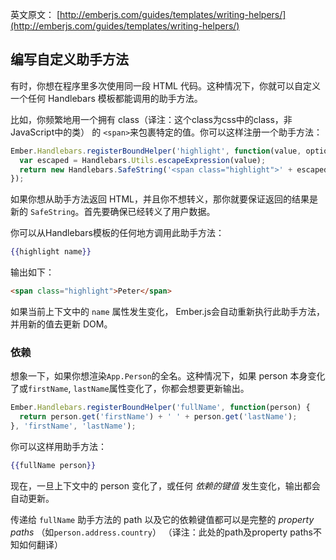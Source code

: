 英文原文： [http://emberjs.com/guides/templates/writing-helpers/](http://emberjs.com/guides/templates/writing-helpers/)

## 编写自定义助手方法

有时，你想在程序里多次使用同一段 HTML 代码。这种情况下，你就可以自定义一个任何 Handlebars 模板都能调用的助手方法。

比如，你频繁地用一个拥有 class（译注：这个class为css中的class，非JavaScript中的类） 的 `<span>`来包裹特定的值。你可以这样注册一个助手方法：

```javascript
Ember.Handlebars.registerBoundHelper('highlight', function(value, options) {
  var escaped = Handlebars.Utils.escapeExpression(value);
  return new Handlebars.SafeString('<span class="highlight">' + escaped + '</span>');
});
```

如果你想从助手方法返回 HTML，并且你不想转义，那你就要保证返回的结果是新的 `SafeString`。首先要确保已经转义了用户数据。


你可以从Handlebars模板的任何地方调用此助手方法：

```handlebars
{{highlight name}}
```

输出如下：

```html
<span class="highlight">Peter</span>
```

如果当前上下文中的 `name` 属性发生变化， Ember.js会自动重新执行此助手方法，并用新的值去更新 DOM。


### 依赖


想象一下，如果你想渲染`App.Person`的全名。这种情况下，如果 person 本身变化了或`firstName`, `lastName`属性变化了，你都会想要更新输出。

```js
Ember.Handlebars.registerBoundHelper('fullName', function(person) {
  return person.get('firstName') + ' ' + person.get('lastName');
}, 'firstName', 'lastName');
```


你可以这样用助手方法：

```handlebars
{{fullName person}}
```


现在，一旦上下文中的 person 变化了，或任何 _依赖的键值_ 发生变化，输出都会自动更新。

传递给 `fullName` 助手方法的 path 以及它的依赖键值都可以是完整的 _property paths_ （如`person.address.country`）
（译注：此处的path及property paths不知如何翻译）